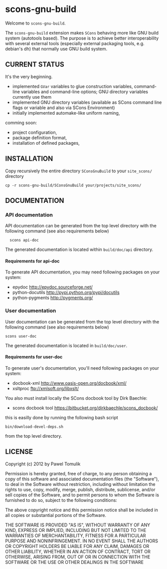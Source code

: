 scons-gnu-build
===============

Welcome to ``scons-gnu-build``.

The ``scons-gnu-build`` extension makes ``SCons`` behaving more like GNU
build system (autotools based). The purpose is to achieve better
interoperability with several external tools (especially external packaging
tools, e.g. debian's dh) that normally use GNU build system.  

CURRENT STATUS
--------------

It's the very beginning.

  * implemented ``GVar`` variables to glue construction variables, command-line
    variables and command-line options; GNU directory variables currently use
    them
  * implemented GNU directory variables (available as SCons command line flags
    or variable and also via SCons Environment)
  * initially implemented automake-like uniform naming,
 
comming soon:

  * project configuration,
  * package definition format,
  * installation of defined packages,

INSTALLATION
------------

Copy recursively the entire directory ``SConsGnuBuild`` to your
``site_scons/`` directory

    cp -r scons-gnu-build/SConsGnuBuild your/projects/site_scons/

DOCUMENTATION
-------------

### API documentation

API documentation can be generated from the top level directory with the
following command (see also requirements below)

```
  scons api-doc
``` 

The generated documentation is located within ``build/doc/api`` directory.

#### Requirements for api-doc

To generate API documentation, you may need following packages on your system:

  * epydoc <http://epydoc.sourceforge.net/>
  * python-docutils <http://pypi.python.org/pypi/docutils>
  * python-pygments <http://pygments.org/>


### User documentation

User documentation can be generated from the top level directory with the
following command (see also requirements below)

```
scons user-doc
```
The generated documentation is located in ``build/doc/user``.

#### Requirements for user-doc

To generate user's documentation, you'll need following packages on your
system:

  * docbook-xml <http://www.oasis-open.org/docbook/xml/>
  * xsltproc <ftp://xmlsoft.org/libxslt/>

You also must install locally the SCons docbook tool by Dirk Baechle:

  * scons docbook tool <https://bitbucket.org/dirkbaechle/scons_docbook/>

this is easilly done by running the following bash script

```
bin/download-devel-deps.sh
```

from the top level directory.

LICENSE
-------

Copyright (c) 2012 by Pawel Tomulik

Permission is hereby granted, free of charge, to any person obtaining a copy
of this software and associated documentation files (the "Software"), to deal
in the Software without restriction, including without limitation the rights
to use, copy, modify, merge, publish, distribute, sublicense, and/or sell
copies of the Software, and to permit persons to whom the Software is
furnished to do so, subject to the following conditions:

The above copyright notice and this permission notice shall be included in all
copies or substantial portions of the Software.

THE SOFTWARE IS PROVIDED "AS IS", WITHOUT WARRANTY OF ANY KIND, EXPRESS OR
IMPLIED, INCLUDING BUT NOT LIMITED TO THE WARRANTIES OF MERCHANTABILITY,
FITNESS FOR A PARTICULAR PURPOSE AND NONINFRINGEMENT. IN NO EVENT SHALL THE
AUTHORS OR COPYRIGHT HOLDERS BE LIABLE FOR ANY CLAIM, DAMAGES OR OTHER
LIABILITY, WHETHER IN AN ACTION OF CONTRACT, TORT OR OTHERWISE, ARISING FROM,
OUT OF OR IN CONNECTION WITH THE SOFTWARE OR THE USE OR OTHER DEALINGS IN THE
SOFTWARE

